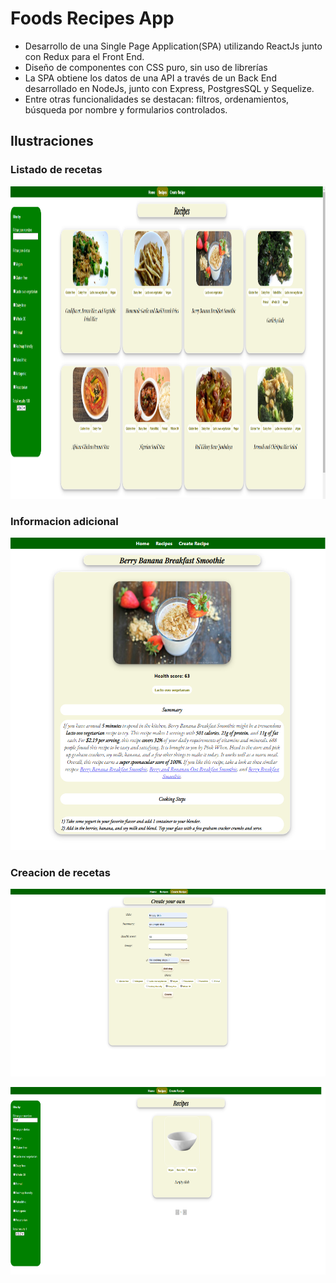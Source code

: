 # Foods Recipes App

* Desarrollo de una Single Page Application(SPA) utilizando ReactJs junto con Redux para el Front End.
* Diseño de componentes con CSS puro, sin uso de librerías
* La SPA obtiene los datos de una API a través de un Back End desarrollado en NodeJs, junto con Express, PostgresSQL y Sequelize.
* Entre otras funcionalidades se destacan: filtros, ordenamientos, búsqueda por nombre y formularios controlados.

## Ilustraciones
### Listado de recetas
<p align="center">
  <img height="500" src="https://raw.githubusercontent.com/SebaPrieto1/PI-foods/main/PI-Food-main/images/home.png" />
</p>

### Informacion adicional
<p align="left">
  <img height="500" src="https://raw.githubusercontent.com/SebaPrieto1/PI-foods/main/PI-Food-main/images/recipedetail.png" />
</p>

### Creacion de recetas

<p align="left">
  <img height="300" src="https://raw.githubusercontent.com/SebaPrieto1/PI-foods/main/PI-Food-main/images/create.png" />
</p>
<p align="left">
  <img height="300" src="https://raw.githubusercontent.com/SebaPrieto1/PI-foods/main/PI-Food-main/images/justemptydish.png" />
</p>




